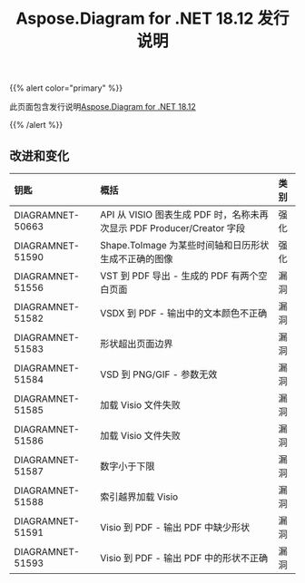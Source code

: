 ﻿---
title: Aspose.Diagram for .NET 18.12 发行说明
type: docs
weight: 10
url: /zh/net/aspose-diagram-for-net-18-12-release-notes/
---
{{% alert color="primary" %}} 

此页面包含发行说明[Aspose.Diagram for .NET 18.12](https://www.nuget.org/packages/Aspose.Diagram/18.12.0)

{{% /alert %}} 
## **改进和变化**

|**钥匙**|**概括**|**类别**|
|:- |:- |:- |
|DIAGRAMNET-50663|API 从 VISIO 图表生成 PDF 时，名称未再次显示 PDF Producer/Creator 字段|强化|
|DIAGRAMNET-51590|Shape.ToImage 为某些时间轴和日历形状生成不正确的图像|强化|
|DIAGRAMNET-51556|VST 到 PDF 导出 - 生成的 PDF 有两个空白页面|漏洞|
|DIAGRAMNET-51582|VSDX 到 PDF - 输出中的文本颜色不正确|漏洞|
|DIAGRAMNET-51583|形状超出页面边界|漏洞|
|DIAGRAMNET-51584|VSD 到 PNG/GIF - 参数无效|漏洞|
|DIAGRAMNET-51585|加载 Visio 文件失败|漏洞|
|DIAGRAMNET-51586|加载 Visio 文件失败|漏洞|
|DIAGRAMNET-51587|数字小于下限|漏洞|
|DIAGRAMNET-51588|索引越界加载 Visio|漏洞|
|DIAGRAMNET-51591|Visio 到 PDF - 输出 PDF 中缺少形状|漏洞|
|DIAGRAMNET-51593|Visio 到 PDF - 输出 PDF 中的形状不正确|漏洞|

